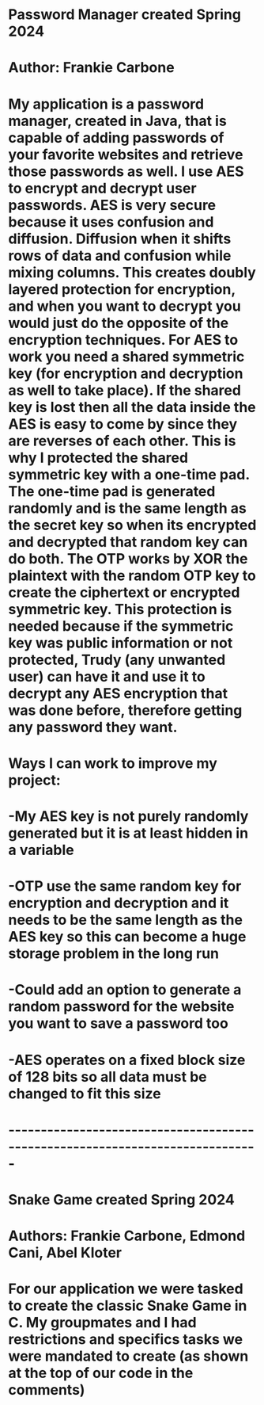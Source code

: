 # Password Manager created Spring 2024
# Author: Frankie Carbone

# My application is a password manager, created in Java, that is capable of adding passwords of your favorite websites and retrieve those passwords as well. I use AES to encrypt and decrypt user passwords. AES is very secure because it uses confusion and diffusion. Diffusion when it shifts rows of data and confusion while mixing columns. This creates doubly layered protection for encryption, and when you want to decrypt you would just do the opposite of the encryption techniques. For AES to work you need a shared symmetric key (for encryption and decryption as well to take place). If the shared key is lost then all the data inside the AES is easy to come by since they are reverses of each other. This is why I protected the shared symmetric key with a one-time pad. The one-time pad is generated randomly and is the same length as the secret key so when its encrypted and decrypted that random key can do both. The OTP works by XOR the plaintext with the random OTP key to create the ciphertext or encrypted symmetric key. This protection is needed because if the symmetric key was public information or not protected, Trudy (any unwanted user) can have it and use it to decrypt any AES encryption that was done before, therefore getting any password they want. 

# Ways I can work to improve my project:
# -My AES key is not purely randomly generated but it is at least hidden in a variable​
#  -OTP use the same random key for encryption and decryption and it needs to be the same length as the AES key so this can become a huge storage problem in the long run​
#  -Could add an option to generate a random password for the website you want to save a password too​
#  -AES operates on a fixed block size of 128 bits so all data must be changed to fit this size​

# -----------------------------------------------------------------------------

# Snake Game created Spring 2024
# Authors: Frankie Carbone, Edmond Cani, Abel Kloter

# For our application we were tasked to create the classic Snake Game in C. My groupmates and I had restrictions and specifics tasks we were mandated to create (as shown at the top of our code in the comments)
